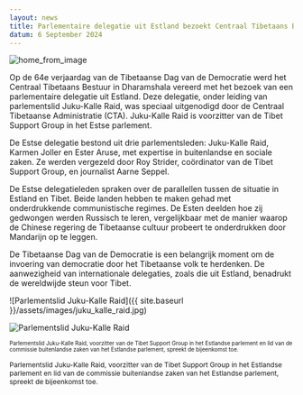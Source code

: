 ```yaml
---
layout: news
title: Parlementaire delegatie uit Estland bezoekt Centraal Tibetaans Bestuur
datum: 6 September 2024
---
```


<img src="{{ '/assets/images/home_front_1900_400.jpg' | relative_url }}" alt="home_from_image" />

Op de 64e verjaardag van de Tibetaanse Dag van de Democratie werd het Centraal Tibetaans Bestuur in Dharamshala vereerd met het bezoek van een parlementaire delegatie uit Estland. Deze delegatie, onder leiding van parlementslid Juku-Kalle Raid, was speciaal uitgenodigd door de Centraal Tibetaanse Administratie (CTA). Juku-Kalle Raid is voorzitter van de Tibet Support Group in het Estse parlement.

De Estse delegatie bestond uit drie parlementsleden: Juku-Kalle Raid, Karmen Joller en Ester Aruse, met expertise in buitenlandse en sociale zaken. Ze werden vergezeld door Roy Strider, coördinator van de Tibet Support Group, en journalist Aarne Seppel.

De Estse delegatieleden spraken over de parallellen tussen de situatie in Estland en Tibet. Beide landen hebben te maken gehad met onderdrukkende communistische regimes. De Esten deelden hoe zij gedwongen werden Russisch te leren, vergelijkbaar met de manier waarop de Chinese regering de Tibetaanse cultuur probeert te onderdrukken door Mandarijn op te leggen.

De Tibetaanse Dag van de Democratie is een belangrijk moment om de invoering van democratie door het Tibetaanse volk te herdenken. De aanwezigheid van internationale delegaties, zoals die uit Estland, benadrukt de wereldwijde steun voor Tibet.

![Parlementslid Juku-Kalle Raid]({{ site.baseurl }}/assets/images/juku_kalle_raid.jpg)

<img src="{{ '/assets/images/juku_kalle_raid.jpg' | relative_url }}" alt="Parlementslid Juku-Kalle Raid" />

<sub><sup>Parlementslid Juku-Kalle Raid, voorzitter van de Tibet Support Group in het Estlandse parlement en lid van de commissie buitenlandse zaken van het Estlandse parlement, spreekt de bijeenkomst toe.</sup></sub>

<div style="font-size:9pt">Parlementslid Juku-Kalle Raid, voorzitter van de Tibet Support Group in het Estlandse parlement en lid van de commissie buitenlandse zaken van het Estlandse parlement, spreekt de bijeenkomst toe.</div>

